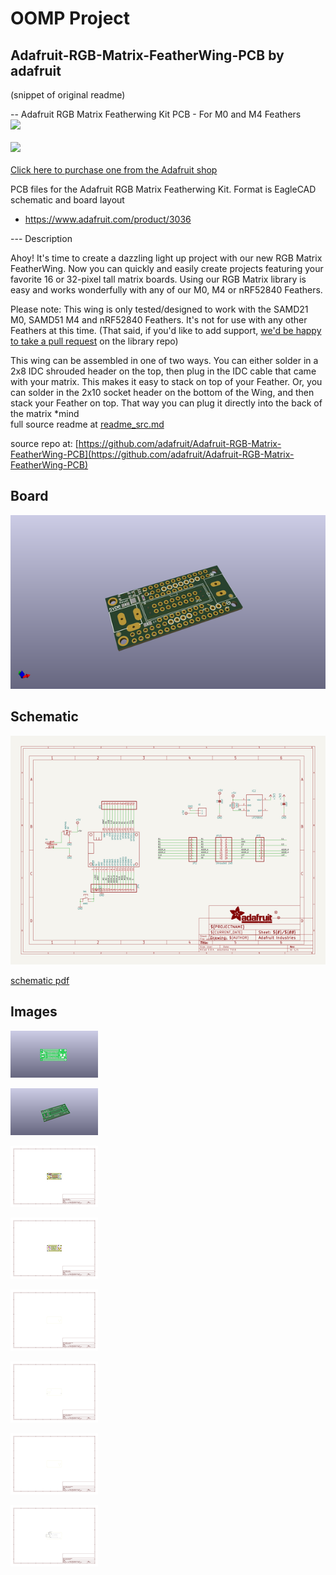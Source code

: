 # OOMP Project  
## Adafruit-RGB-Matrix-FeatherWing-PCB  by adafruit  
  
(snippet of original readme)  
  
-- Adafruit RGB Matrix Featherwing Kit PCB - For M0 and M4 Feathers  
<a href="http://www.adafruit.com/products/4702"><img src="assets/4702.jpg?raw=true" width="500px"></a><br/>  
<a href="http://www.adafruit.com/products/3036"><img src="assets/3036.jpg?raw=true" width="500px"><br/>  
Click here to purchase one from the Adafruit shop</a>  
  
PCB files for the Adafruit RGB Matrix Featherwing Kit. Format is EagleCAD schematic and board layout  
* https://www.adafruit.com/product/3036  
  
--- Description  
  
Ahoy! It's time to create a dazzling light up project with our new RGB Matrix FeatherWing. Now you can quickly and easily create projects featuring your favorite 16 or 32-pixel tall matrix boards. Using our RGB Matrix library is easy and works wonderfully with any of our M0, M4 or nRF52840 Feathers.  
  
Please note: This wing is only tested/designed to work with the SAMD21 M0, SAMD51 M4 and nRF52840 Feathers. It's not for use with any other Feathers at this time. (That said, if you'd like to add support, [we'd be happy to take a pull request](https://github.com/adafruit/RGB-matrix-Panel) on the library repo)  
  
This wing can be assembled in one of two ways. You can either solder in a 2x8 IDC shrouded header on the top, then plug in the IDC cable that came with your matrix. This makes it easy to stack on top of your Feather. Or, you can solder in the 2x10 socket header on the bottom of the Wing, and then stack your Feather on top. That way you can plug it directly into the back of the matrix *mind  
  full source readme at [readme_src.md](readme_src.md)  
  
source repo at: [https://github.com/adafruit/Adafruit-RGB-Matrix-FeatherWing-PCB](https://github.com/adafruit/Adafruit-RGB-Matrix-FeatherWing-PCB)  
## Board  
  
[![working_3d.png](working_3d_600.png)](working_3d.png)  
## Schematic  
  
[![working_schematic.png](working_schematic_600.png)](working_schematic.png)  
  
[schematic pdf](working_schematic.pdf)  
## Images  
  
[![working_3D_bottom.png](working_3D_bottom_140.png)](working_3D_bottom.png)  
  
[![working_3D_top.png](working_3D_top_140.png)](working_3D_top.png)  
  
[![working_assembly_page_01.png](working_assembly_page_01_140.png)](working_assembly_page_01.png)  
  
[![working_assembly_page_02.png](working_assembly_page_02_140.png)](working_assembly_page_02.png)  
  
[![working_assembly_page_03.png](working_assembly_page_03_140.png)](working_assembly_page_03.png)  
  
[![working_assembly_page_04.png](working_assembly_page_04_140.png)](working_assembly_page_04.png)  
  
[![working_assembly_page_05.png](working_assembly_page_05_140.png)](working_assembly_page_05.png)  
  
[![working_assembly_page_06.png](working_assembly_page_06_140.png)](working_assembly_page_06.png)  
